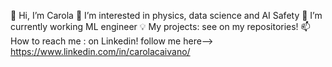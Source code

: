 👋 Hi, I’m Carola
👀 I’m interested in physics, data science and AI Safety
🌱 I’m currently working ML engineer
💡 My projects: see on my repositories!
📫 How to reach me : on Linkedin! follow me here--> https://www.linkedin.com/in/carolacaivano/
